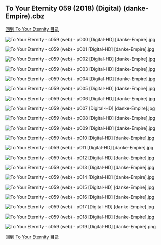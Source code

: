 ## To Your Eternity 059 (2018) (Digital) (danke-Empire).cbz


[回到 To Your Eternity 目录](https://github.com/alicewish/markdown/blob/master/series/To-Your-Eternity.md)


![To Your Eternity - c059 (web) - p000 [Digital-HD] [danke-Empire].jpg](https://wx1.sinaimg.cn/large/6a9fdecagy1fpenhbl7mmj21kw2904qq.jpg)

![To Your Eternity - c059 (web) - p001 [Digital-HD] [danke-Empire].jpg](https://wx1.sinaimg.cn/large/6a9fdecagy1fpenhj11ioj21kw290qv5.jpg)

![To Your Eternity - c059 (web) - p002 [Digital-HD] [danke-Empire].jpg](https://wx1.sinaimg.cn/large/6a9fdecagy1fpenhogacaj21kw290kjl.jpg)

![To Your Eternity - c059 (web) - p003 [Digital-HD] [danke-Empire].jpg](https://wx1.sinaimg.cn/large/6a9fdecagy1fpenhtlw86j21kw290hdt.jpg)

![To Your Eternity - c059 (web) - p004 [Digital-HD] [danke-Empire].jpg](https://wx1.sinaimg.cn/large/6a9fdecagy1fpenhzdvjgj21kw290e81.jpg)

![To Your Eternity - c059 (web) - p005 [Digital-HD] [danke-Empire].jpg](https://wx1.sinaimg.cn/large/6a9fdecagy1fpeni5b53fj21kw290qub.jpg)

![To Your Eternity - c059 (web) - p006 [Digital-HD] [danke-Empire].jpg](https://wx1.sinaimg.cn/large/6a9fdecagy1fpenicd75yj21kw2907wh.jpg)

![To Your Eternity - c059 (web) - p007 [Digital-HD] [danke-Empire].jpg](https://wx1.sinaimg.cn/large/6a9fdecagy1fpenik0upyj21kw290hdt.jpg)

![To Your Eternity - c059 (web) - p008 [Digital-HD] [danke-Empire].jpg](https://wx1.sinaimg.cn/large/6a9fdecagy1fpenircs4dj21kw290e81.jpg)

![To Your Eternity - c059 (web) - p009 [Digital-HD] [danke-Empire].jpg](https://wx1.sinaimg.cn/large/6a9fdecagy1fpeniz7xyaj21kw290hdt.jpg)

![To Your Eternity - c059 (web) - p010 [Digital-HD] [danke-Empire].jpg](https://wx1.sinaimg.cn/large/6a9fdecagy1fpenj6tzsxj21kw290npd.jpg)

![To Your Eternity - c059 (web) - p011 [Digital-HD] [danke-Empire].jpg](https://wx1.sinaimg.cn/large/6a9fdecagy1fpenjf244kj21kw290npd.jpg)

![To Your Eternity - c059 (web) - p012 [Digital-HD] [danke-Empire].jpg](https://wx1.sinaimg.cn/large/6a9fdecagy1fpenjoj7imj21kw290e82.jpg)

![To Your Eternity - c059 (web) - p013 [Digital-HD] [danke-Empire].jpg](https://wx1.sinaimg.cn/large/6a9fdecagy1fpenjvnjloj21kw2904qp.jpg)

![To Your Eternity - c059 (web) - p014 [Digital-HD] [danke-Empire].jpg](https://wx1.sinaimg.cn/large/6a9fdecagy1fpenk3e1nej21kw290kjl.jpg)

![To Your Eternity - c059 (web) - p015 [Digital-HD] [danke-Empire].jpg](https://wx1.sinaimg.cn/large/6a9fdecagy1fpenka1ufrj21kw290e81.jpg)

![To Your Eternity - c059 (web) - p016 [Digital-HD] [danke-Empire].jpg](https://wx1.sinaimg.cn/large/6a9fdecagy1fpenkky809j21kw290u0x.jpg)

![To Your Eternity - c059 (web) - p017 [Digital-HD] [danke-Empire].jpg](https://wx1.sinaimg.cn/large/6a9fdecagy1fpenksbvulj21kw290kjl.jpg)

![To Your Eternity - c059 (web) - p018 [Digital-HD] [danke-Empire].jpg](https://wx1.sinaimg.cn/large/6a9fdecagy1fpenkym761j21kw290b29.jpg)

![To Your Eternity - c059 (web) - p019 [Digital-HD] [danke-Empire].png](https://wx1.sinaimg.cn/large/6a9fdecagy1fpenl0fgtrj21kw2900qs.jpg)

[回到 To Your Eternity 目录](https://github.com/alicewish/markdown/blob/master/series/To-Your-Eternity.md)

